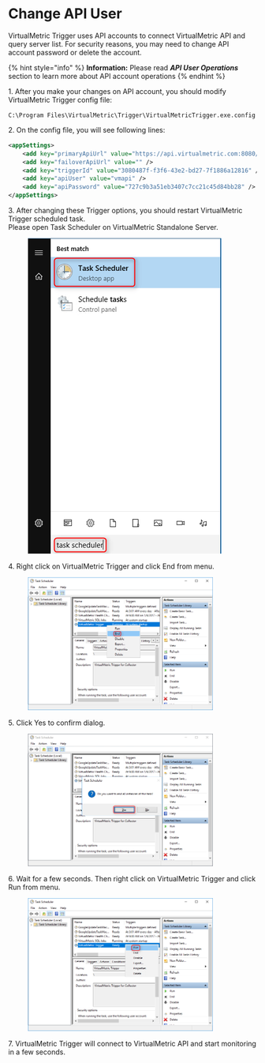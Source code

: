 # Change API User

VirtualMetric Trigger uses API accounts to connect VirtualMetric API and query server list. For security reasons, you may need to change API account password or delete the account.

{% hint style="info" %}
**Information:** Please read _**API User Operations**_ section to learn more about API account operations
{% endhint %}

1\.      After you make your changes on API account, you should modify VirtualMetric Trigger config file:

```
C:\Program Files\VirtualMetric\Trigger\VirtualMetricTrigger.exe.config
```

2\.      On the config file, you will see following lines:

```xml
<appSettings>
	<add key="primaryApiUrl" value="https://api.virtualmetric.com:8080/API/"/>
	<add key="failoverApiUrl" value="" />
	<add key="triggerId" value="3080487f-f3f6-43e2-bd27-7f1886a12816" />
	<add key="apiUser" value="vmapi" />	
	<add key="apiPassword" value="727c9b3a51eb3407c7cc21c45d84bb28" />
</appSettings>
```

3\.      After changing these Trigger options, you should restart VirtualMetric Trigger scheduled task.\
Please open Task Scheduler on VirtualMetric Standalone Server.

<div align="left">

<figure><img src="../../../.gitbook/assets/image (443).png" alt=""><figcaption></figcaption></figure>

</div>

4\.      Right click on VirtualMetric Trigger and click End from menu.

<div align="left">

<figure><img src="../../../.gitbook/assets/image (444).png" alt="" width="375"><figcaption></figcaption></figure>

</div>

5\.      Click Yes to confirm dialog.

<div align="left">

<figure><img src="../../../.gitbook/assets/image (446).png" alt="" width="375"><figcaption></figcaption></figure>

</div>

6\.      Wait for a few seconds. Then right click on VirtualMetric Trigger and click Run from menu.

<div align="left">

<figure><img src="../../../.gitbook/assets/image (449).png" alt="" width="375"><figcaption></figcaption></figure>

</div>

7\.      VirtualMetric Trigger will connect to VirtualMetric API and start monitoring in a few seconds.

